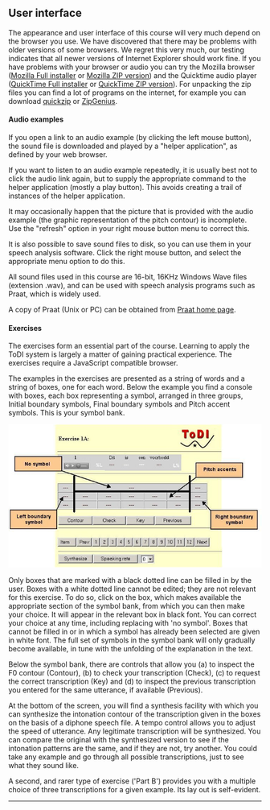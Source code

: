 User interface
--------------

The appearance and user interface of this course will very much depend on the browser you use. We have discovered that there may be problems with older versions of some browsers. We regret this very much, our testing indicates that all newer versions of Internet Explorer should work fine. If you have problems with your browser or audio you can try the Mozilla browser ([Mozilla Full installer](../software/MozillaFullInstaller.zip) or [Mozilla ZIP version](../software/mozilla-win32-1.6.zip)) and the Quicktime audio player ([QuickTime Full installer](../software/QuickTimeFullInstaller.zip) or [QuickTime ZIP version](../software/QuickTimeInstallerEN.zip)). For unpacking the zip files you can find a lot of programs on the internet, for example you can download [quickzip](http://qzip.cjb.net/) or [ZipGenius](http://www.zipgenius.it/index_eng.htm).

#### Audio examples

If you open a link to an audio example (by clicking the left mouse button), the sound file is downloaded and played by a "helper application", as defined by your web browser.

If you want to listen to an audio example repeatedly, it is usually best not to click the audio link again, but to supply the appropriate command to the helper application (mostly a play button). This avoids creating a trail of instances of the helper application.

It may occasionally happen that the picture that is provided with the audio example (the graphic representation of the pitch contour) is incomplete. Use the "refresh" option in your right mouse button menu to correct this.

It is also possible to save sound files to disk, so you can use them in your speech analysis software. Click the right mouse button, and select the appropriate menu option to do this.

All sound files used in this course are 16-bit, 16KHz Windows Wave files (extension .wav), and can be used with speech analysis programs such as Praat, which is widely used.

A copy of Praat (Unix or PC) can be obtained from [Praat home page](http://fonsg3.hum.uva.nl/praat/).

#### Exercises

The exercises form an essential part of the course. Learning to apply the ToDI system is largely a matter of gaining practical experience. The exercises require a JavaScript compatible browser.

The examples in the exercises are presented as a string of words and a string of boxes, one for each word. Below the example you find a console with boxes, each box representing a symbol, arranged in three groups, Initial boundary symbols, Final boundary symbols and Pitch accent symbols. This is your symbol bank.

![](TodiPicture.jpg)

Only boxes that are marked with a black dotted line can be filled in by the user. Boxes with a white dotted line cannot be edited; they are not relevant for this exercise. To do so, click on the box, which makes available the appropriate section of the symbol bank, from which you can then make your choice. It will appear in the relevant box in black font. You can correct your choice at any time, including replacing with 'no symbol'. Boxes that cannot be filled in or in which a symbol has already been selected are given in white font. The full set of symbols in the symbol bank will only gradually become available, in tune with the unfolding of the explanation in the text.

Below the symbol bank, there are controls that allow you (a) to inspect the F0 contour (Contour), (b) to check your transcription (Check), (c) to request the correct transcription (Key) and (d) to inspect the previous transcription you entered for the same utterance, if available (Previous).

At the bottom of the screen, you will find a synthesis facility with which you can synthesize the intonation contour of the transcription given in the boxes on the basis of a diphone speech file. A tempo control allows you to adjust the speed of utterance. Any legitimate transcription will be synthesized. You can compare the original with the synthesized version to see if the intonation patterns are the same, and if they are not, try another. You could take any example and go through all possible transcriptions, just to see what they sound like.

A second, and rarer type of exercise ('Part B') provides you with a multiple choice of three transcriptions for a given example. Its lay out is self-evident.

* * *

